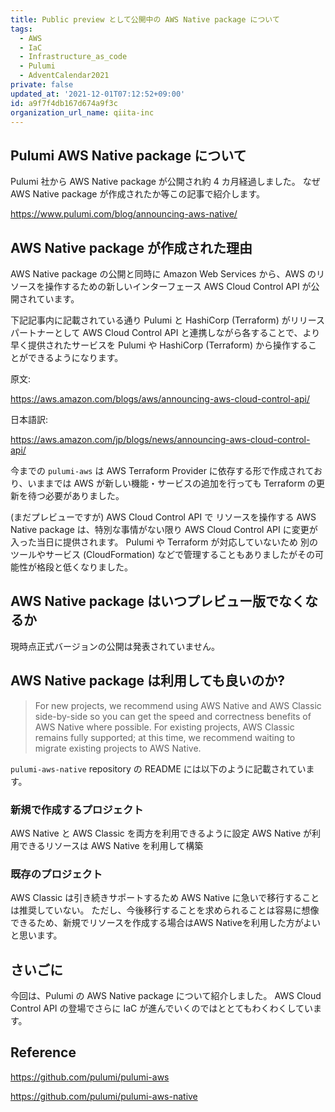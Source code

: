 ```yaml
---
title: Public preview として公開中の AWS Native package について
tags:
  - AWS
  - IaC
  - Infrastructure_as_code
  - Pulumi
  - AdventCalendar2021
private: false
updated_at: '2021-12-01T07:12:52+09:00'
id: a9f7f4db167d674a9f3c
organization_url_name: qiita-inc
---
```

## Pulumi AWS Native package について

Pulumi 社から AWS Native package が公開され約 4 カ月経過しました。
なぜ AWS Native package が作成されたか等この記事で紹介します。

https://www.pulumi.com/blog/announcing-aws-native/

## AWS Native package が作成された理由

AWS Native package の公開と同時に Amazon Web Services から、AWS のリソースを操作するための新しいインターフェース AWS Cloud Control API が公開されています。

下記記事内に記載されている通り Pulumi と HashiCorp (Terraform) がリリースパートナーとして AWS Cloud Control API と連携しながら各することで、より早く提供されたサービスを Pulumi や HashiCorp (Terraform) から操作することができるようになります。

原文:

https://aws.amazon.com/blogs/aws/announcing-aws-cloud-control-api/

日本語訳:

https://aws.amazon.com/jp/blogs/news/announcing-aws-cloud-control-api/

今までの `pulumi-aws` は AWS Terraform Provider に依存する形で作成されており、いままでは AWS が新しい機能・サービスの追加を行っても Terraform の更新を待つ必要がありました。

(まだプレビューですが) AWS Cloud Control API で リソースを操作する AWS Native package は、特別な事情がない限り AWS Cloud Control API に変更が入った当日に提供されます。
Pulumi や Terraform が対応していないため 別のツールやサービス (CloudFormation) などで管理することもありましたがその可能性が格段と低くなりました。

## AWS Native package はいつプレビュー版でなくなるか

現時点正式バージョンの公開は発表されていません。

## AWS Native package は利用しても良いのか?

> For new projects, we recommend using AWS Native and AWS Classic side-by-side so you can get the speed and correctness benefits of AWS Native where possible. For existing projects, AWS Classic remains fully supported; at this time, we recommend waiting to migrate existing projects to AWS Native.

`pulumi-aws-native` repository の README には以下のように記載されています。

### 新規で作成するプロジェクト

AWS Native と AWS Classic を両方を利用できるように設定
AWS Native が利用できるリソースは AWS Native を利用して構築

### 既存のプロジェクト

AWS Classic は引き続きサポートするため AWS Native に急いで移行することは推奨していない。
ただし、今後移行することを求められることは容易に想像できるため、新規でリソースを作成する場合はAWS Nativeを利用した方がよいと思います。

## さいごに

今回は、Pulumi の AWS Native package について紹介しました。
AWS Cloud Control API の登場でさらに IaC が進んでいくのではととてもわくわくしています。

## Reference

https://github.com/pulumi/pulumi-aws

https://github.com/pulumi/pulumi-aws-native


